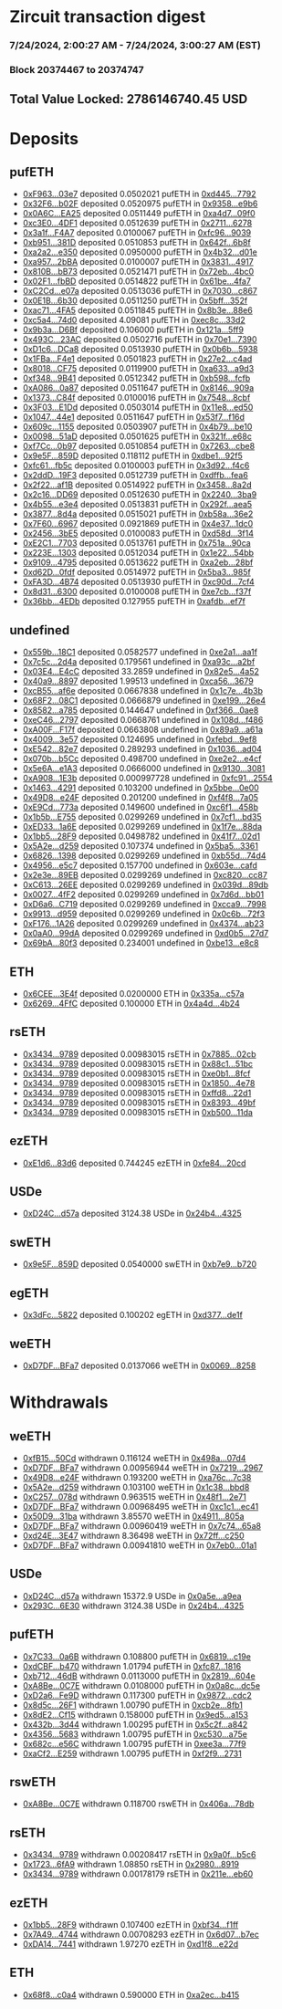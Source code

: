 # Zircuit transaction digest
### 7/24/2024, 2:00:27 AM - 7/24/2024, 3:00:27 AM (EST)
### Block 20374467 to 20374747

## Total Value Locked: 2786146740.45 USD

# Deposits
## pufETH
- [0xF963...03e7](https://etherscan.io/address/0xF963B299989b5b07B98c1cE5211Acc68987603e7) deposited 0.0502021 pufETH in [0xd445...7792](https://etherscan.io/tx/0xF963B299989b5b07B98c1cE5211Acc68987603e7)
- [0x32F6...b02F](https://etherscan.io/address/0x32F65A999E86DA63888ccbdC6b101841c0aCb02F) deposited 0.0520975 pufETH in [0x9358...e9b6](https://etherscan.io/tx/0x32F65A999E86DA63888ccbdC6b101841c0aCb02F)
- [0x0A6C...EA25](https://etherscan.io/address/0x0A6C9933645658171b85F1099Cf270186E9FEA25) deposited 0.0511449 pufETH in [0xa4d7...09f0](https://etherscan.io/tx/0x0A6C9933645658171b85F1099Cf270186E9FEA25)
- [0xc3E0...4DF1](https://etherscan.io/address/0xc3E043753a044eDeb145EB8d893F3a1C3D2f4DF1) deposited 0.0512639 pufETH in [0x2711...6278](https://etherscan.io/tx/0xc3E043753a044eDeb145EB8d893F3a1C3D2f4DF1)
- [0x3a1f...F4A7](https://etherscan.io/address/0x3a1fF066e16155C99a6d5633aEb889dC0412F4A7) deposited 0.0100067 pufETH in [0xfc96...9039](https://etherscan.io/tx/0x3a1fF066e16155C99a6d5633aEb889dC0412F4A7)
- [0xb951...381D](https://etherscan.io/address/0xb9510292F66E09Be30e1C2d9da0501886319381D) deposited 0.0510853 pufETH in [0x642f...6b8f](https://etherscan.io/tx/0xb9510292F66E09Be30e1C2d9da0501886319381D)
- [0xa2a2...e350](https://etherscan.io/address/0xa2a2488F0868E552e6C52CF7cB9705725586e350) deposited 0.0950000 pufETH in [0x4b32...d01e](https://etherscan.io/tx/0xa2a2488F0868E552e6C52CF7cB9705725586e350)
- [0xa957...2bBA](https://etherscan.io/address/0xa957956Bca160451e61E8a9343DDCCE45Ba72bBA) deposited 0.0100007 pufETH in [0x3831...4917](https://etherscan.io/tx/0xa957956Bca160451e61E8a9343DDCCE45Ba72bBA)
- [0x810B...bB73](https://etherscan.io/address/0x810B18ea9d7EEb003b1823743C86C0d29ed1bB73) deposited 0.0521471 pufETH in [0x72eb...4bc0](https://etherscan.io/tx/0x810B18ea9d7EEb003b1823743C86C0d29ed1bB73)
- [0x02F1...fbBD](https://etherscan.io/address/0x02F1D09ac90b7Ba8486919F959Bfd5ca5889fbBD) deposited 0.0514822 pufETH in [0x61be...4fa7](https://etherscan.io/tx/0x02F1D09ac90b7Ba8486919F959Bfd5ca5889fbBD)
- [0xC2Cd...e07a](https://etherscan.io/address/0xC2Cd12E11839073cA7B6daf0C276e253f646e07a) deposited 0.0513036 pufETH in [0x7030...c867](https://etherscan.io/tx/0xC2Cd12E11839073cA7B6daf0C276e253f646e07a)
- [0x0E1B...6b30](https://etherscan.io/address/0x0E1BFbA860A6d939D328EEB522443Bd3B7716b30) deposited 0.0511250 pufETH in [0x5bff...352f](https://etherscan.io/tx/0x0E1BFbA860A6d939D328EEB522443Bd3B7716b30)
- [0xac71...4FA5](https://etherscan.io/address/0xac71Ac423D966C52132697EC837602bc0c9b4FA5) deposited 0.0511845 pufETH in [0x8b3e...88e6](https://etherscan.io/tx/0xac71Ac423D966C52132697EC837602bc0c9b4FA5)
- [0xc5a4...74d0](https://etherscan.io/address/0xc5a4DD384f0aab3Df36b0218508dD38d433474d0) deposited 4.09081 pufETH in [0xec8c...33d2](https://etherscan.io/tx/0xc5a4DD384f0aab3Df36b0218508dD38d433474d0)
- [0x9b3a...D6Bf](https://etherscan.io/address/0x9b3a03650977056d2B7Ec1F911623A5a1B90D6Bf) deposited 0.106000 pufETH in [0x121a...5ff9](https://etherscan.io/tx/0x9b3a03650977056d2B7Ec1F911623A5a1B90D6Bf)
- [0x493C...23AC](https://etherscan.io/address/0x493C166B729B1f4Ca924a4076f02197eC8e523AC) deposited 0.0502716 pufETH in [0x70e1...7390](https://etherscan.io/tx/0x493C166B729B1f4Ca924a4076f02197eC8e523AC)
- [0xD1c6...DCa8](https://etherscan.io/address/0xD1c6aa421A45311072a82bd0D4B82Be13dBdDCa8) deposited 0.0513930 pufETH in [0x0b6b...5938](https://etherscan.io/tx/0xD1c6aa421A45311072a82bd0D4B82Be13dBdDCa8)
- [0x1FBa...F4e1](https://etherscan.io/address/0x1FBa5F6EC527cfA63e9Ce4815A250290c669F4e1) deposited 0.0501823 pufETH in [0x27e2...c4ad](https://etherscan.io/tx/0x1FBa5F6EC527cfA63e9Ce4815A250290c669F4e1)
- [0x8018...CF75](https://etherscan.io/address/0x8018597dB02AF79DF450d85B232b5C184Eb7CF75) deposited 0.0119900 pufETH in [0xa633...a9d3](https://etherscan.io/tx/0x8018597dB02AF79DF450d85B232b5C184Eb7CF75)
- [0xf348...9B41](https://etherscan.io/address/0xf3481329EAD1E1DFDF93F8C42BEb01CbAb5b9B41) deposited 0.0512342 pufETH in [0xb598...fcfb](https://etherscan.io/tx/0xf3481329EAD1E1DFDF93F8C42BEb01CbAb5b9B41)
- [0xA086...0a87](https://etherscan.io/address/0xA086684F7fE51F0Ab57336778152DAa0a0970a87) deposited 0.0511647 pufETH in [0x8146...909a](https://etherscan.io/tx/0xA086684F7fE51F0Ab57336778152DAa0a0970a87)
- [0x1373...C84f](https://etherscan.io/address/0x1373F2CBB26d050Ea39D35E3184Fc3D9F3a6C84f) deposited 0.0100016 pufETH in [0x7548...8cbf](https://etherscan.io/tx/0x1373F2CBB26d050Ea39D35E3184Fc3D9F3a6C84f)
- [0x3F03...E1Dd](https://etherscan.io/address/0x3F03b6e089a4468518499343D4b08edEA266E1Dd) deposited 0.0503014 pufETH in [0x11e8...ed50](https://etherscan.io/tx/0x3F03b6e089a4468518499343D4b08edEA266E1Dd)
- [0x1047...44e1](https://etherscan.io/address/0x1047563C4A8384c862A57C8c8950E6aA8e2244e1) deposited 0.0511647 pufETH in [0x53f7...f16d](https://etherscan.io/tx/0x1047563C4A8384c862A57C8c8950E6aA8e2244e1)
- [0x609c...1155](https://etherscan.io/address/0x609c29fcff552Ef121C780FF560Aee04b0741155) deposited 0.0503907 pufETH in [0x4b79...be10](https://etherscan.io/tx/0x609c29fcff552Ef121C780FF560Aee04b0741155)
- [0x0098...51aD](https://etherscan.io/address/0x00985aA5d9B749fC0d8C6729aF35e32fB5DE51aD) deposited 0.0501625 pufETH in [0x321f...e68c](https://etherscan.io/tx/0x00985aA5d9B749fC0d8C6729aF35e32fB5DE51aD)
- [0xf7Cc...0b97](https://etherscan.io/address/0xf7Ccf2C1B463F4C8D551A71A6E1B059c9F7a0b97) deposited 0.0510854 pufETH in [0x7263...cbe8](https://etherscan.io/tx/0xf7Ccf2C1B463F4C8D551A71A6E1B059c9F7a0b97)
- [0x9e5F...859D](https://etherscan.io/address/0x9e5F4B562144Df90c56C9880792b8Febc7a4859D) deposited 0.118112 pufETH in [0xdbe1...92f5](https://etherscan.io/tx/0x9e5F4B562144Df90c56C9880792b8Febc7a4859D)
- [0xfc61...fb5c](https://etherscan.io/address/0xfc6109F75412d5b4F94c0E063AC480FFb0a7fb5c) deposited 0.0100003 pufETH in [0x3d92...f4c6](https://etherscan.io/tx/0xfc6109F75412d5b4F94c0E063AC480FFb0a7fb5c)
- [0x2ddD...19F3](https://etherscan.io/address/0x2ddD5d54F20b342894dECF313C507ec426c219F3) deposited 0.0512739 pufETH in [0xdffb...fea6](https://etherscan.io/tx/0x2ddD5d54F20b342894dECF313C507ec426c219F3)
- [0x2f22...af1B](https://etherscan.io/address/0x2f22F896c9EF4ab6d2620782e13B0a8b0Da8af1B) deposited 0.0514922 pufETH in [0x3458...8a2d](https://etherscan.io/tx/0x2f22F896c9EF4ab6d2620782e13B0a8b0Da8af1B)
- [0x2c16...DD69](https://etherscan.io/address/0x2c165FA7850757AaEC16cb45e6541D3539CCDD69) deposited 0.0512630 pufETH in [0x2240...3ba9](https://etherscan.io/tx/0x2c165FA7850757AaEC16cb45e6541D3539CCDD69)
- [0x4b55...e3e4](https://etherscan.io/address/0x4b55c2723F355E2e31F21c5a46Cb45EdDEe8e3e4) deposited 0.0513831 pufETH in [0x292f...aea5](https://etherscan.io/tx/0x4b55c2723F355E2e31F21c5a46Cb45EdDEe8e3e4)
- [0x3877...8d4a](https://etherscan.io/address/0x38770BC4eb35c36d6ef912bd8BA8f68F14348d4a) deposited 0.0515021 pufETH in [0xb58a...36e2](https://etherscan.io/tx/0x38770BC4eb35c36d6ef912bd8BA8f68F14348d4a)
- [0x7F60...6967](https://etherscan.io/address/0x7F601be5Dfa0F912D9f33c611910315c31B96967) deposited 0.0921869 pufETH in [0x4e37...1dc0](https://etherscan.io/tx/0x7F601be5Dfa0F912D9f33c611910315c31B96967)
- [0x2456...3bE5](https://etherscan.io/address/0x24565ea93ba43711FA8d4C3a52B81ed925c23bE5) deposited 0.0100083 pufETH in [0xd58d...3f14](https://etherscan.io/tx/0x24565ea93ba43711FA8d4C3a52B81ed925c23bE5)
- [0xE2C1...7703](https://etherscan.io/address/0xE2C1710e02C0848bC7b4722d639aEcdAcEf67703) deposited 0.0513761 pufETH in [0x751a...90ca](https://etherscan.io/tx/0xE2C1710e02C0848bC7b4722d639aEcdAcEf67703)
- [0x223E...1303](https://etherscan.io/address/0x223E357685EbbFBCB502D3999ae698aec58E1303) deposited 0.0512034 pufETH in [0x1e22...54bb](https://etherscan.io/tx/0x223E357685EbbFBCB502D3999ae698aec58E1303)
- [0x9109...4795](https://etherscan.io/address/0x9109113E81001aA8556246D77113E73034424795) deposited 0.0513622 pufETH in [0xa2eb...28bf](https://etherscan.io/tx/0x9109113E81001aA8556246D77113E73034424795)
- [0xd62D...0fdf](https://etherscan.io/address/0xd62D5a87299Eab6924969bF126B1077beEEa0fdf) deposited 0.0514972 pufETH in [0x5ba3...985f](https://etherscan.io/tx/0xd62D5a87299Eab6924969bF126B1077beEEa0fdf)
- [0xFA3D...4B74](https://etherscan.io/address/0xFA3D2914272E3133415b788aA2dcb84F4e954B74) deposited 0.0513930 pufETH in [0xc90d...7cf4](https://etherscan.io/tx/0xFA3D2914272E3133415b788aA2dcb84F4e954B74)
- [0x8d31...6300](https://etherscan.io/address/0x8d31D3f1adD0Bdd72A794cbB30D48238af366300) deposited 0.0100008 pufETH in [0xe7cb...f37f](https://etherscan.io/tx/0x8d31D3f1adD0Bdd72A794cbB30D48238af366300)
- [0x36bb...4EDb](https://etherscan.io/address/0x36bb1e6D9b1EDf7F65Bfc28405176DC88cf04EDb) deposited 0.127955 pufETH in [0xafdb...ef7f](https://etherscan.io/tx/0x36bb1e6D9b1EDf7F65Bfc28405176DC88cf04EDb)
## undefined
- [0x559b...18C1](https://etherscan.io/address/0x559bc1495f5f2B39229b80E85a8EeD602E8B18C1) deposited 0.0582577 undefined in [0xe2a1...aa1f](https://etherscan.io/tx/0x559bc1495f5f2B39229b80E85a8EeD602E8B18C1)
- [0x7c5c...2d4a](https://etherscan.io/address/0x7c5c6f2970E6D50a48F3f99a213335F61C8A2d4a) deposited 0.179561 undefined in [0xa93c...a2bf](https://etherscan.io/tx/0x7c5c6f2970E6D50a48F3f99a213335F61C8A2d4a)
- [0x03E4...E4cC](https://etherscan.io/address/0x03E4E066f889dda9aBd151b6D09118a788fbE4cC) deposited 33.2859 undefined in [0x82e5...4a52](https://etherscan.io/tx/0x03E4E066f889dda9aBd151b6D09118a788fbE4cC)
- [0x40a9...8897](https://etherscan.io/address/0x40a96611fF80C6Bc9b9fc6f3d472E4f7Ed968897) deposited 1.99513 undefined in [0xca56...3679](https://etherscan.io/tx/0x40a96611fF80C6Bc9b9fc6f3d472E4f7Ed968897)
- [0xcB55...af6e](https://etherscan.io/address/0xcB55c3316A3895D27437A32a449E9fE11613af6e) deposited 0.0667838 undefined in [0x1c7e...4b3b](https://etherscan.io/tx/0xcB55c3316A3895D27437A32a449E9fE11613af6e)
- [0x68F2...08C1](https://etherscan.io/address/0x68F2DD4a5Bf9086CBC1620a6652F766D969d08C1) deposited 0.0666879 undefined in [0xe199...26e4](https://etherscan.io/tx/0x68F2DD4a5Bf9086CBC1620a6652F766D969d08C1)
- [0x8582...a785](https://etherscan.io/address/0x85820C02920ef39f75Cb4a0F798D87637654a785) deposited 0.144647 undefined in [0xf366...0ae8](https://etherscan.io/tx/0x85820C02920ef39f75Cb4a0F798D87637654a785)
- [0xeC46...2797](https://etherscan.io/address/0xeC46969CF685a5C2ed34aA6DBD23E16B95342797) deposited 0.0668761 undefined in [0x108d...f486](https://etherscan.io/tx/0xeC46969CF685a5C2ed34aA6DBD23E16B95342797)
- [0xA00F...F17f](https://etherscan.io/address/0xA00F3667C2B508cD1057b1151fb95eAB2128F17f) deposited 0.0663808 undefined in [0x89a9...a61a](https://etherscan.io/tx/0xA00F3667C2B508cD1057b1151fb95eAB2128F17f)
- [0x4009...3e57](https://etherscan.io/address/0x400996BC4BF162Ef75dde4E7a5D96C7E4D0E3e57) deposited 0.124695 undefined in [0xfebd...9ef8](https://etherscan.io/tx/0x400996BC4BF162Ef75dde4E7a5D96C7E4D0E3e57)
- [0xE542...82e7](https://etherscan.io/address/0xE542381198aA7364c5fff994d434063f82FB82e7) deposited 0.289293 undefined in [0x1036...ad04](https://etherscan.io/tx/0xE542381198aA7364c5fff994d434063f82FB82e7)
- [0x070b...b5Cc](https://etherscan.io/address/0x070b4c25FA66Fa3C2a9E7b281eaE4464AEa5b5Cc) deposited 0.498700 undefined in [0xe2e2...e4cf](https://etherscan.io/tx/0x070b4c25FA66Fa3C2a9E7b281eaE4464AEa5b5Cc)
- [0x5e6A...e1A3](https://etherscan.io/address/0x5e6A8C502ABAAd07c8C436823b0cB702Cb87e1A3) deposited 0.0666000 undefined in [0x9130...3081](https://etherscan.io/tx/0x5e6A8C502ABAAd07c8C436823b0cB702Cb87e1A3)
- [0xA908...1E3b](https://etherscan.io/address/0xA908651604f541ec0B82a8532Be3D09E87c71E3b) deposited 0.000997728 undefined in [0xfc91...2554](https://etherscan.io/tx/0xA908651604f541ec0B82a8532Be3D09E87c71E3b)
- [0x1463...4291](https://etherscan.io/address/0x1463dF8F538C2DCB920867CE655c7e68D1074291) deposited 0.103200 undefined in [0x5bbe...0e00](https://etherscan.io/tx/0x1463dF8F538C2DCB920867CE655c7e68D1074291)
- [0x49D8...e24F](https://etherscan.io/address/0x49D81741038F9205469da15010A88bB5E0f7e24F) deposited 0.201200 undefined in [0xf4f8...7a05](https://etherscan.io/tx/0x49D81741038F9205469da15010A88bB5E0f7e24F)
- [0xE9Cd...773a](https://etherscan.io/address/0xE9Cd201855f19B681a9f4dEF9c943D586da2773a) deposited 0.149600 undefined in [0xc6f1...458b](https://etherscan.io/tx/0xE9Cd201855f19B681a9f4dEF9c943D586da2773a)
- [0x1b5b...E755](https://etherscan.io/address/0x1b5b648409A6aD2Da8bA6615912c3daf0118E755) deposited 0.0299269 undefined in [0x7cf1...bd35](https://etherscan.io/tx/0x1b5b648409A6aD2Da8bA6615912c3daf0118E755)
- [0xED33...1a6E](https://etherscan.io/address/0xED334EC7B60C15ddbB3B1200864768eB449A1a6E) deposited 0.0299269 undefined in [0x1f7e...88da](https://etherscan.io/tx/0xED334EC7B60C15ddbB3B1200864768eB449A1a6E)
- [0x1bb5...28F9](https://etherscan.io/address/0x1bb52451aFE7651932b15B9550F330D7ca8228F9) deposited 0.0498782 undefined in [0x41f7...02d1](https://etherscan.io/tx/0x1bb52451aFE7651932b15B9550F330D7ca8228F9)
- [0x5A2e...d259](https://etherscan.io/address/0x5A2e28DF068D82Fb5F5bE1242384B9a4cD40d259) deposited 0.107374 undefined in [0x5ba5...3361](https://etherscan.io/tx/0x5A2e28DF068D82Fb5F5bE1242384B9a4cD40d259)
- [0x6826...1398](https://etherscan.io/address/0x682626f7D3e0CD958f234b50994f72bbA7aD1398) deposited 0.0299269 undefined in [0xb55d...74d4](https://etherscan.io/tx/0x682626f7D3e0CD958f234b50994f72bbA7aD1398)
- [0x4956...e5c7](https://etherscan.io/address/0x4956Bd611150946d491735FD258537764DCae5c7) deposited 0.157700 undefined in [0x603e...cafd](https://etherscan.io/tx/0x4956Bd611150946d491735FD258537764DCae5c7)
- [0x2e3e...89EB](https://etherscan.io/address/0x2e3eEAec459fC03Bf0470FBa89F38313058e89EB) deposited 0.0299269 undefined in [0xc820...cc87](https://etherscan.io/tx/0x2e3eEAec459fC03Bf0470FBa89F38313058e89EB)
- [0xC613...26EE](https://etherscan.io/address/0xC6132738cB2e175AD64D293F01Cf23E02E2826EE) deposited 0.0299269 undefined in [0x039d...89db](https://etherscan.io/tx/0xC6132738cB2e175AD64D293F01Cf23E02E2826EE)
- [0x0027...4fF2](https://etherscan.io/address/0x0027a72Cf62Ea225ce7757E1F2e45B9417024fF2) deposited 0.0299269 undefined in [0x7d6d...bb01](https://etherscan.io/tx/0x0027a72Cf62Ea225ce7757E1F2e45B9417024fF2)
- [0xD6a6...C719](https://etherscan.io/address/0xD6a6f11e281Ec7C09F8cAc302666980C3A52C719) deposited 0.0299269 undefined in [0xcca9...7998](https://etherscan.io/tx/0xD6a6f11e281Ec7C09F8cAc302666980C3A52C719)
- [0x9913...d959](https://etherscan.io/address/0x9913209d67ADc220Bc73126632E470FC8FDFd959) deposited 0.0299269 undefined in [0x0c6b...72f3](https://etherscan.io/tx/0x9913209d67ADc220Bc73126632E470FC8FDFd959)
- [0xF176...1A26](https://etherscan.io/address/0xF176208d028656b6383a042e6cf1A6699d731A26) deposited 0.0299269 undefined in [0x4374...ab23](https://etherscan.io/tx/0xF176208d028656b6383a042e6cf1A6699d731A26)
- [0x0aA0...99dA](https://etherscan.io/address/0x0aA0B983D18910cD3cF5A1153eDa110e741599dA) deposited 0.0299269 undefined in [0xd0b5...27d7](https://etherscan.io/tx/0x0aA0B983D18910cD3cF5A1153eDa110e741599dA)
- [0x69bA...80f3](https://etherscan.io/address/0x69bA7215747bF88d027E5a4D82a1dcC77c4480f3) deposited 0.234001 undefined in [0xbe13...e8c8](https://etherscan.io/tx/0x69bA7215747bF88d027E5a4D82a1dcC77c4480f3)
## ETH
- [0x6CEE...3E4f](https://etherscan.io/address/0x6CEEE9E02ee8610b75fB284bf4C7204Bce443E4f) deposited 0.0200000 ETH in [0x335a...c57a](https://etherscan.io/tx/0x6CEEE9E02ee8610b75fB284bf4C7204Bce443E4f)
- [0x6269...4FfC](https://etherscan.io/address/0x6269deE4bde100bD207EE20d9345115795974FfC) deposited 0.100000 ETH in [0x4a4d...4b24](https://etherscan.io/tx/0x6269deE4bde100bD207EE20d9345115795974FfC)
## rsETH
- [0x3434...9789](https://etherscan.io/address/0x34349c5569e7B846c3558961552D2202760A9789) deposited 0.00983015 rsETH in [0x7885...02cb](https://etherscan.io/tx/0x34349c5569e7B846c3558961552D2202760A9789)
- [0x3434...9789](https://etherscan.io/address/0x34349c5569e7B846c3558961552D2202760A9789) deposited 0.00983015 rsETH in [0x88c1...51bc](https://etherscan.io/tx/0x34349c5569e7B846c3558961552D2202760A9789)
- [0x3434...9789](https://etherscan.io/address/0x34349c5569e7B846c3558961552D2202760A9789) deposited 0.00983015 rsETH in [0xe0b1...8fcf](https://etherscan.io/tx/0x34349c5569e7B846c3558961552D2202760A9789)
- [0x3434...9789](https://etherscan.io/address/0x34349c5569e7B846c3558961552D2202760A9789) deposited 0.00983015 rsETH in [0x1850...4e78](https://etherscan.io/tx/0x34349c5569e7B846c3558961552D2202760A9789)
- [0x3434...9789](https://etherscan.io/address/0x34349c5569e7B846c3558961552D2202760A9789) deposited 0.00983015 rsETH in [0xffd8...22d1](https://etherscan.io/tx/0x34349c5569e7B846c3558961552D2202760A9789)
- [0x3434...9789](https://etherscan.io/address/0x34349c5569e7B846c3558961552D2202760A9789) deposited 0.00983015 rsETH in [0x8393...49bf](https://etherscan.io/tx/0x34349c5569e7B846c3558961552D2202760A9789)
- [0x3434...9789](https://etherscan.io/address/0x34349c5569e7B846c3558961552D2202760A9789) deposited 0.00983015 rsETH in [0xb500...11da](https://etherscan.io/tx/0x34349c5569e7B846c3558961552D2202760A9789)
## ezETH
- [0xE1d6...83d6](https://etherscan.io/address/0xE1d664CC925883226223122e45606303C73283d6) deposited 0.744245 ezETH in [0xfe84...20cd](https://etherscan.io/tx/0xE1d664CC925883226223122e45606303C73283d6)
## USDe
- [0xD24C...d57a](https://etherscan.io/address/0xD24Cfe2d0fa81369ca6291c28ac5426e16B6d57a) deposited 3124.38 USDe in [0x24b4...4325](https://etherscan.io/tx/0xD24Cfe2d0fa81369ca6291c28ac5426e16B6d57a)
## swETH
- [0x9e5F...859D](https://etherscan.io/address/0x9e5F4B562144Df90c56C9880792b8Febc7a4859D) deposited 0.0540000 swETH in [0xb7e9...b720](https://etherscan.io/tx/0x9e5F4B562144Df90c56C9880792b8Febc7a4859D)
## egETH
- [0x3dFc...5822](https://etherscan.io/address/0x3dFcBeb81FDD911948e93C391Dd2279978AD5822) deposited 0.100202 egETH in [0xd377...de1f](https://etherscan.io/tx/0x3dFcBeb81FDD911948e93C391Dd2279978AD5822)
## weETH
- [0xD7DF...BFa7](https://etherscan.io/address/0xD7DF7E085214743530afF339aFC420c7c720BFa7) deposited 0.0137066 weETH in [0x0069...8258](https://etherscan.io/tx/0xD7DF7E085214743530afF339aFC420c7c720BFa7)
# Withdrawals
## weETH
- [0xfB15...50Cd](https://etherscan.io/address/0xfB15eCc191C497a9732BC5c8Ac706Fb4430650Cd) withdrawn 0.116124 weETH in [0x498a...07d4](https://etherscan.io/tx/0xfB15eCc191C497a9732BC5c8Ac706Fb4430650Cd)
- [0xD7DF...BFa7](https://etherscan.io/address/0xD7DF7E085214743530afF339aFC420c7c720BFa7) withdrawn 0.00956944 weETH in [0x7219...2967](https://etherscan.io/tx/0xD7DF7E085214743530afF339aFC420c7c720BFa7)
- [0x49D8...e24F](https://etherscan.io/address/0x49D81741038F9205469da15010A88bB5E0f7e24F) withdrawn 0.193200 weETH in [0xa76c...7c38](https://etherscan.io/tx/0x49D81741038F9205469da15010A88bB5E0f7e24F)
- [0x5A2e...d259](https://etherscan.io/address/0x5A2e28DF068D82Fb5F5bE1242384B9a4cD40d259) withdrawn 0.103100 weETH in [0x1c38...bbd8](https://etherscan.io/tx/0x5A2e28DF068D82Fb5F5bE1242384B9a4cD40d259)
- [0xC257...078d](https://etherscan.io/address/0xC2573bde3304A7a27aa3Da6b58CACd0bD744078d) withdrawn 0.963515 weETH in [0x48f1...2e71](https://etherscan.io/tx/0xC2573bde3304A7a27aa3Da6b58CACd0bD744078d)
- [0xD7DF...BFa7](https://etherscan.io/address/0xD7DF7E085214743530afF339aFC420c7c720BFa7) withdrawn 0.00968495 weETH in [0xc1c1...ec41](https://etherscan.io/tx/0xD7DF7E085214743530afF339aFC420c7c720BFa7)
- [0x50D9...31ba](https://etherscan.io/address/0x50D979e50a07baBE41cb5e5b738C3Cee3BB431ba) withdrawn 3.85570 weETH in [0x4911...805a](https://etherscan.io/tx/0x50D979e50a07baBE41cb5e5b738C3Cee3BB431ba)
- [0xD7DF...BFa7](https://etherscan.io/address/0xD7DF7E085214743530afF339aFC420c7c720BFa7) withdrawn 0.00960419 weETH in [0x7c74...65a8](https://etherscan.io/tx/0xD7DF7E085214743530afF339aFC420c7c720BFa7)
- [0xd24E...3E47](https://etherscan.io/address/0xd24Ec2701838fC5D0ca674bEA2e83D03F5003E47) withdrawn 8.36498 weETH in [0x72ff...c250](https://etherscan.io/tx/0xd24Ec2701838fC5D0ca674bEA2e83D03F5003E47)
- [0xD7DF...BFa7](https://etherscan.io/address/0xD7DF7E085214743530afF339aFC420c7c720BFa7) withdrawn 0.00941810 weETH in [0x7eb0...01a1](https://etherscan.io/tx/0xD7DF7E085214743530afF339aFC420c7c720BFa7)
## USDe
- [0xD24C...d57a](https://etherscan.io/address/0xD24Cfe2d0fa81369ca6291c28ac5426e16B6d57a) withdrawn 15372.9 USDe in [0x0a5e...a9ea](https://etherscan.io/tx/0xD24Cfe2d0fa81369ca6291c28ac5426e16B6d57a)
- [0x293C...6E30](https://etherscan.io/address/0x293C6937D8D82e05B01335F7B33FBA0c8e256E30) withdrawn 3124.38 USDe in [0x24b4...4325](https://etherscan.io/tx/0x293C6937D8D82e05B01335F7B33FBA0c8e256E30)
## pufETH
- [0x7C33...0a6B](https://etherscan.io/address/0x7C3358B9789e0A98062A88ABD0eb80b6AD550a6B) withdrawn 0.108800 pufETH in [0x6819...c19e](https://etherscan.io/tx/0x7C3358B9789e0A98062A88ABD0eb80b6AD550a6B)
- [0xdCBF...b470](https://etherscan.io/address/0xdCBF7d8269916543cAA789083aF982171C7Eb470) withdrawn 1.01794 pufETH in [0xfc87...1816](https://etherscan.io/tx/0xdCBF7d8269916543cAA789083aF982171C7Eb470)
- [0xb712...46dB](https://etherscan.io/address/0xb7124863BeE1275ECFC812Ff7bbce7CfA98c46dB) withdrawn 0.0113000 pufETH in [0x2819...604e](https://etherscan.io/tx/0xb7124863BeE1275ECFC812Ff7bbce7CfA98c46dB)
- [0xA8Be...0C7E](https://etherscan.io/address/0xA8BeF163ce917369C8397dCDa93467c4B2520C7E) withdrawn 0.0108000 pufETH in [0x0a8c...dc5e](https://etherscan.io/tx/0xA8BeF163ce917369C8397dCDa93467c4B2520C7E)
- [0xD2a6...Fe9D](https://etherscan.io/address/0xD2a62e0b9296578F8990aAd0A9B09646f140Fe9D) withdrawn 0.117300 pufETH in [0x9872...cdc2](https://etherscan.io/tx/0xD2a62e0b9296578F8990aAd0A9B09646f140Fe9D)
- [0x8d5c...26F1](https://etherscan.io/address/0x8d5cd9001A845D769Aca67F9270B7919C35826F1) withdrawn 1.00790 pufETH in [0xcb2e...8fb1](https://etherscan.io/tx/0x8d5cd9001A845D769Aca67F9270B7919C35826F1)
- [0x8dE2...Cf15](https://etherscan.io/address/0x8dE20de40a7A125652BAefF763Bd5648df71Cf15) withdrawn 0.158000 pufETH in [0x9ed5...a153](https://etherscan.io/tx/0x8dE20de40a7A125652BAefF763Bd5648df71Cf15)
- [0x432b...3d44](https://etherscan.io/address/0x432b5FA73DC00F096f5Ecc349bA5a72Ae3853d44) withdrawn 1.00295 pufETH in [0x5c2f...a842](https://etherscan.io/tx/0x432b5FA73DC00F096f5Ecc349bA5a72Ae3853d44)
- [0x4356...5683](https://etherscan.io/address/0x435628eCDbB11b98B0E7dd7F12134E9208625683) withdrawn 1.00795 pufETH in [0xc530...a75e](https://etherscan.io/tx/0x435628eCDbB11b98B0E7dd7F12134E9208625683)
- [0x682c...e56C](https://etherscan.io/address/0x682c72e317Cf93A36Ace26d52f9eB9c41712e56C) withdrawn 1.00795 pufETH in [0xee3a...77f9](https://etherscan.io/tx/0x682c72e317Cf93A36Ace26d52f9eB9c41712e56C)
- [0xaCf2...E259](https://etherscan.io/address/0xaCf2D88b01DA54603F20e44CE5D96C445B3CE259) withdrawn 1.00795 pufETH in [0xf2f9...2731](https://etherscan.io/tx/0xaCf2D88b01DA54603F20e44CE5D96C445B3CE259)
## rswETH
- [0xA8Be...0C7E](https://etherscan.io/address/0xA8BeF163ce917369C8397dCDa93467c4B2520C7E) withdrawn 0.118700 rswETH in [0x406a...78db](https://etherscan.io/tx/0xA8BeF163ce917369C8397dCDa93467c4B2520C7E)
## rsETH
- [0x3434...9789](https://etherscan.io/address/0x34349c5569e7B846c3558961552D2202760A9789) withdrawn 0.00208417 rsETH in [0x9a0f...b5c6](https://etherscan.io/tx/0x34349c5569e7B846c3558961552D2202760A9789)
- [0x1723...6fA9](https://etherscan.io/address/0x17232A850d185e087791435aC43ED1E3c8406fA9) withdrawn 1.08850 rsETH in [0x2980...8919](https://etherscan.io/tx/0x17232A850d185e087791435aC43ED1E3c8406fA9)
- [0x3434...9789](https://etherscan.io/address/0x34349c5569e7B846c3558961552D2202760A9789) withdrawn 0.00178179 rsETH in [0x211e...eb60](https://etherscan.io/tx/0x34349c5569e7B846c3558961552D2202760A9789)
## ezETH
- [0x1bb5...28F9](https://etherscan.io/address/0x1bb52451aFE7651932b15B9550F330D7ca8228F9) withdrawn 0.107400 ezETH in [0xbf34...f1ff](https://etherscan.io/tx/0x1bb52451aFE7651932b15B9550F330D7ca8228F9)
- [0x7A49...4744](https://etherscan.io/address/0x7A493Be5c2ce014cD049Bf178a1ac0Db1B434744) withdrawn 0.00708293 ezETH in [0x6d07...b7ec](https://etherscan.io/tx/0x7A493Be5c2ce014cD049Bf178a1ac0Db1B434744)
- [0xDA14...7441](https://etherscan.io/address/0xDA1480828D9EfEb694DA1809b1bB251CF5eB7441) withdrawn 1.97270 ezETH in [0xd1f8...e22d](https://etherscan.io/tx/0xDA1480828D9EfEb694DA1809b1bB251CF5eB7441)
## ETH
- [0x68f8...c0a4](https://etherscan.io/address/0x68f81ef49C9008c9B7dAD587f021b80f600Ec0a4) withdrawn 0.590000 ETH in [0xa2ec...b415](https://etherscan.io/tx/0x68f81ef49C9008c9B7dAD587f021b80f600Ec0a4)
